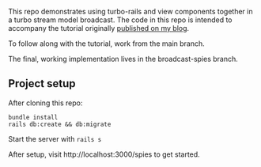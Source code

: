 This repo demonstrates using turbo-rails and view components together in a turbo stream model broadcast. The code in this repo is intended to accompany the tutorial originally [published on my blog](https://www.colby.so/posts/rendering-view-components-with-turbo-stream-broadcasts).

To follow along with the tutorial, work from the main branch.

The final, working implementation lives in the broadcast-spies branch.
## Project setup

After cloning this repo:
```
bundle install
rails db:create && db:migrate
```
Start the server with `rails s`

After setup, visit http://localhost:3000/spies to get started.
